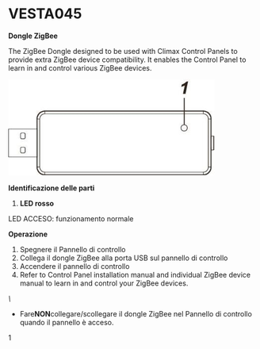 # VESTA045

**Dongle ZigBee**

The ZigBee Dongle designed to be used with Climax Control Panels to provide extra ZigBee device compatibility. It enables the Control Panel to learn in and control various ZigBee devices.

![](<.gitbook/assets/0 (38).jpeg>)

**Identificazione delle parti**

1.  **LED rosso**

LED ACCESO: funzionamento normale

**Operazione**

1.  Spegnere il Pannello di controllo
2.  Collega il dongle ZigBee alla porta USB sul pannello di controllo
3.  Accendere il pannello di controllo
4.  Refer to Control Panel installation manual and individual ZigBee device manual to learn in and control your ZigBee devices.

_\\<NOTE>_

-   Fare**NON**collegare/scollegare il dongle ZigBee nel Pannello di controllo quando il pannello è acceso.

1
